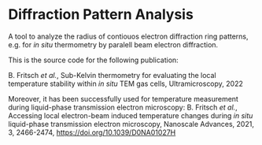 # Diffraction Pattern Analysis
A tool to analyze the radius of contiouos electron diffraction ring patterns, e.g. for _in situ_ thermometry by paralell beam electron diffraction.

This is the source code for the following publication:

B. Fritsch _et al._, Sub-Kelvin thermometry for evaluating the local temperature stability within _in situ_ TEM gas cells, Ultramicroscopy, 2022


Moreover, it has been successfully used for temperature measurement during liquid-phase transmission electron microscopy:
B. Fritsch _et al._, Accessing local electron-beam induced temperature changes during _in situ_ liquid-phase transmission electron microscopy, Nanoscale Advances, 2021, 3, 2466-2474, https://doi.org/10.1039/D0NA01027H

